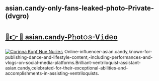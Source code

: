 ## asian.candy-only-fans​-leaked-photo​-Private-(dvgro)


# <h2><a href="https://mediaupload.pro?title=asian.candy&ref=git">🔗👉 🔴 asian.candy-P𝚑ot𝚘𝚜-V𝚒d𝚎o</a></h2>

[![Corinna Kopf Nue Nu𝚍e𝚜](https://i.imgur.com/0qMVB7G.gif)](https://mediaupload.pro?title=asian.candy&ref=git)
Online-influencer-asian.candy,known-for-publishing-dance-and-lifestyle-content,-including-performances-and-vlogs-on-social-media-platforms.Brilliant-ventriloquist-assistant-asian.candy,celebrated-for-their-exceptional-abilities-and-accomplishments-in-assisting-ventriloquists.  